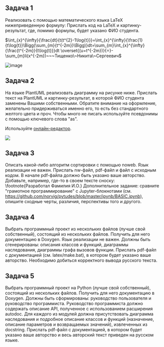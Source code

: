## Задача 1

Реализовать с помощью математического языка LaTeX нижеприведенную формулу:
Прислать код на LaTeX и картинку-результат, где, помимо формулы, будет указано ФИО студента.

$\int_{x}^{\infty}{\frac{dt}{t(t^{2}-1\log{t}}}=\int_{x}^{\infty}{\frac{1}{t\log{t}}\Bigg(\sum_{m}{t^{-2m}}\Bigg)}dt=\sum_{m}\int_{x}^{\infty}{\frac{t^{-2m}}{t\log{t}}}dt \overset{(u=t^{-2m})}{=}-\sum_{m}li(x^{-2m})~~~Тищенко\~Никита\~Сергеевич$

![image](https://github.com/user-attachments/assets/0ed654c0-16ff-4e4a-b0a1-d77600a21027)


## Задача 2

На языке PlantUML реализовать диаграмму на рисунке ниже. Прислать текст на PlantUML и картинку-результат, в которой ФИО студента заменены Вашими собственными.
Обратите внимание на оформление, желательно придерживаться именно его, то есть без стандартного желтого цвета и проч. Чтобы много не писать используйте псевдонимы с помощью ключевого слова "as".

Используйте [онлайн-редактор](https://plantuml-editor.kkeisuke.com/).

![](images/plantuml.png)

## Задача 3

Описать какой-либо алгоритм сортировки с помощью noweb. Язык реализации не важен. Прислать nw-файл, pdf-файл и файл с исходным кодом. В начале pdf-файла должно быть указано ваше авторство. Добавьте, например, где-то в своем тексте сноску: \footnote{Разработал Фамилия И.О.}
Дополнительное задание: сравните "грамотное программирование" с Jupyter-блокнотами (см. https://github.com/norvig/pytudes/blob/master/ipynb/BASIC.ipynb), опишите сходные черты, различия, перспективы того и другого.

## Задача 4

Выбрать программный проект из нескольких файлов (лучше свой собственный), состоящий из нескольких файлов. Получить для него документацию в Doxygen. Язык реализации не важен. Должны быть сгенерированы: описания классов и функций, диаграммы наследования, диаграммы графа вызовов функции. Прислать pdf-файл с документацией (см. latex/make.bat), в котором будет указано ваше авторство. Необходимо добиться корректного вывода русского текста.
 
## Задача 5

Выбрать программный проект на Python (лучше свой собственный), состоящий из нескольких файлов. Получить для него документацию в Doxygen. Должны быть сформированы: руководство пользователя и руководство программиста. Руководство программиста должно содержать описание API, полученное с использованием расширения autodoc. Для каждого из модулей должна присутствовать диаграмма наследования и подробное описание классов и функций (назначение, описание параметров и возвращаемых значений), извлеченных из docstring. Прислать pdf-файл с документацией, в котором будет указано ваше авторство и весь авторский текст приведен на русском языке.




